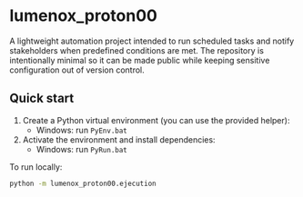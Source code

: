 # lumenox_proton00

A lightweight automation project intended to run scheduled tasks and notify stakeholders when predefined conditions are met. The repository is intentionally minimal so it can be made public while keeping sensitive configuration out of version control.

## Quick start

1. Create a Python virtual environment (you can use the provided helper):
   - Windows: run `PyEnv.bat`
2. Activate the environment and install dependencies:
   - Windows: run `PyRun.bat`

To run locally:
```sh
python -m lumenox_proton00.ejecution